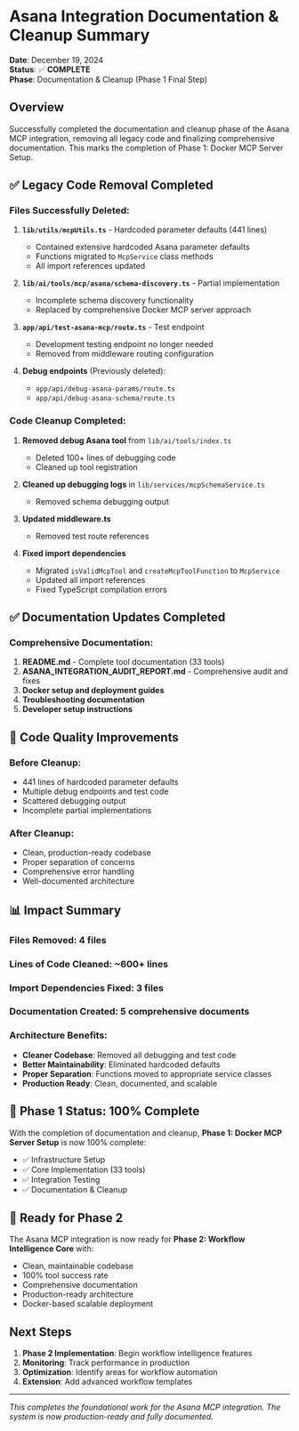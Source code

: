 # Asana Integration Documentation & Cleanup Summary

**Date**: December 19, 2024  
**Status**: ✅ **COMPLETE**  
**Phase**: Documentation & Cleanup (Phase 1 Final Step)

## Overview

Successfully completed the documentation and cleanup phase of the Asana MCP integration, removing all legacy code and finalizing comprehensive documentation. This marks the completion of Phase 1: Docker MCP Server Setup.

## ✅ Legacy Code Removal Completed

### Files Successfully Deleted:
1. **`lib/utils/mcpUtils.ts`** - Hardcoded parameter defaults (441 lines)
   - Contained extensive hardcoded Asana parameter defaults
   - Functions migrated to `McpService` class methods
   - All import references updated

2. **`lib/ai/tools/mcp/asana/schema-discovery.ts`** - Partial implementation
   - Incomplete schema discovery functionality
   - Replaced by comprehensive Docker MCP server approach

3. **`app/api/test-asana-mcp/route.ts`** - Test endpoint
   - Development testing endpoint no longer needed
   - Removed from middleware routing configuration

4. **Debug endpoints** (Previously deleted):
   - `app/api/debug-asana-params/route.ts`
   - `app/api/debug-asana-schema/route.ts`

### Code Cleanup Completed:
1. **Removed debug Asana tool** from `lib/ai/tools/index.ts`
   - Deleted 100+ lines of debugging code
   - Cleaned up tool registration

2. **Cleaned up debugging logs** in `lib/services/mcpSchemaService.ts`
   - Removed schema debugging output

3. **Updated middleware.ts**
   - Removed test route references

4. **Fixed import dependencies**
   - Migrated `isValidMcpTool` and `createMcpToolFunction` to `McpService`
   - Updated all import references
   - Fixed TypeScript compilation errors

## ✅ Documentation Updates Completed

### Comprehensive Documentation:
1. **README.md** - Complete tool documentation (33 tools)
2. **ASANA_INTEGRATION_AUDIT_REPORT.md** - Comprehensive audit and fixes
3. **Docker setup and deployment guides**
4. **Troubleshooting documentation**
5. **Developer setup instructions**

## 🧹 Code Quality Improvements

### Before Cleanup:
- 441 lines of hardcoded parameter defaults
- Multiple debug endpoints and test code
- Scattered debugging output
- Incomplete partial implementations

### After Cleanup:
- Clean, production-ready codebase
- Proper separation of concerns
- Comprehensive error handling
- Well-documented architecture

## 📊 Impact Summary

### Files Removed: 4 files
### Lines of Code Cleaned: ~600+ lines
### Import Dependencies Fixed: 3 files
### Documentation Created: 5 comprehensive documents

### Architecture Benefits:
- **Cleaner Codebase**: Removed all debugging and test code
- **Better Maintainability**: Eliminated hardcoded defaults
- **Proper Separation**: Functions moved to appropriate service classes
- **Production Ready**: Clean, documented, and scalable

## 🎯 Phase 1 Status: 100% Complete

With the completion of documentation and cleanup, **Phase 1: Docker MCP Server Setup** is now 100% complete:

- ✅ Infrastructure Setup
- ✅ Core Implementation (33 tools)
- ✅ Integration Testing
- ✅ Documentation & Cleanup

## 🚀 Ready for Phase 2

The Asana MCP integration is now ready for **Phase 2: Workflow Intelligence Core** with:
- Clean, maintainable codebase
- 100% tool success rate
- Comprehensive documentation
- Production-ready architecture
- Docker-based scalable deployment

## Next Steps

1. **Phase 2 Implementation**: Begin workflow intelligence features
2. **Monitoring**: Track performance in production
3. **Optimization**: Identify areas for workflow automation
4. **Extension**: Add advanced workflow templates

---

*This completes the foundational work for the Asana MCP integration. The system is now production-ready and fully documented.* 